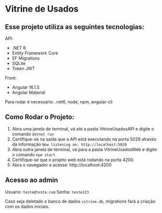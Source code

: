 # Vitrine de Usados

## Esse projeto utiliza as seguintes tecnologias: 
API:
- .NET 6
- Entity Framework Core
- EF Migrations
- SQLite
- Token JWT

Front:
- Angular 16.1.5
- Angular Material

Para rodar é necessário: .net6, node, npm, angular-cli

## Como Rodar o Projeto:
1. Abra uma janela de terminal, vá até a pasta VitrineUsadosAPI e digite o comando `dotnet run`
2. Certifique-se na saida que a API está executando na porta 5029 através da informação `Now listening on: http://localhost:5029`
3. Abra outra janela de terminal, vá para a pasta VitrineUsadosWeb e digite o comando `npm start`
4. Certifique-se que o projeto web está rodando na porta 4200.
5. Abra o navegador e acesse: http://localhost:4200 

## Acesso ao admin
Usuario: `teste@teste.com` 
Senha: `teste123`

Caso seja deletado o banco de dados `vitrine.db`, migrations fará a criação com os dados iniciais.